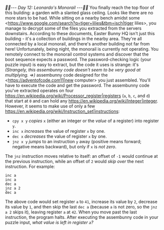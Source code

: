 *:calendar::calendar:--- Day 12: Leonardo's Monorail ---:calendar::calendar:*
You finally reach the top floor of this building: a garden with a slanted glass ceiling. Looks like there are no more stars to be had.
While sitting on a nearby bench amidst some <https://www.google.com/search?q=tiger+lilies&tbm=isch|tiger lilies>, you manage to decrypt some of the files you extracted from the servers downstairs.
According to these documents, Easter Bunny HQ isn't just this building - it's a collection of buildings in the nearby area. They're all connected by a local monorail, and there's another building not far from here! Unfortunately, being night, the monorail is currently not operating.
You remotely connect to the monorail control systems and discover that the boot sequence expects a password. The password-checking logic (your puzzle input) is easy to extract, but the code it uses is strange: it's _(Strangely, this assembunny code doesn't seem to be very good at multiplying. =>)_ assembunny code designed for the <https://adventofcode.com11|new computer> you just assembled. You'll have to execute the code and get the password.
The assembunny code you've extracted operates on four <https://en.wikipedia.org/wiki/Processor_register|registers> (`a`, `b`, `c`, and `d`) that start at `0` and can hold any <https://en.wikipedia.org/wiki/Integer|integer>. However, it seems to make use of only a few <https://en.wikipedia.org/wiki/Instruction_set|instructions>:

- `cpy x y` *copies* `x` (either an integer or the *value* of a register) into register `y`.
- `inc x` *increases* the value of register `x` by one.
- `dec x` *decreases* the value of register `x` by one.
- `jnz x y` *jumps* to an instruction `y` away (positive means forward; negative means backward), but only if `x` is *not zero*.

The `jnz` instruction moves relative to itself: an offset of `-1` would continue at the previous instruction, while an offset of `2` would *skip over* the next instruction.
For example:
```cpy 41 a
inc a
inc a
dec a
jnz a 2
dec a
```
The above code would set register `a` to `41`, increase its value by `2`, decrease its value by `1`, and then skip the last `dec a` (because `a` is not zero, so the `jnz a 2` skips it), leaving register `a` at `42`. When you move past the last instruction, the program halts.
After executing the assembunny code in your puzzle input, *what value is left in register `a`?*
